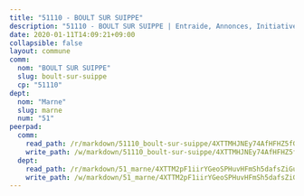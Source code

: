 ```yaml
---
title: "51110 - BOULT SUR SUIPPE"
description: "51110 - BOULT SUR SUIPPE | Entraide, Annonces, Initiatives"
date: 2020-01-11T14:09:21+09:00
collapsible: false
layout: commune
comm:
  nom: "BOULT SUR SUIPPE"
  slug: boult-sur-suippe
  cp: "51110"
dept:
  nom: "Marne"
  slug: marne
  num: "51"
peerpad:
  comm:
    read_path: /r/markdown/51110_boult-sur-suippe/4XTTMHJNEy74AfHFHZ5fGPzb6ZfUMSkbajtGjHCQ9ebxDrrUS
    write_path: /w/markdown/51110_boult-sur-suippe/4XTTMHJNEy74AfHFHZ5fGPzb6ZfUMSkbajtGjHCQ9ebxDrrUS-K3TgUET38QNNLPT8vu6Lkgx7RezxSipCWMg45XjYBJeDcrfR1PLcDUSC9gMrHE48XgaLhPVmHj43MDgCSyp7gd8RsvRa4S73MF73AkTEhNLU32wD9QteyRc9mtzGMcZgdQh8nKAS
  dept:
    read_path: /r/markdown/51_marne/4XTTM2pF1iirYGeoSPHuvHFmSh5dafsZiGuDVqApNYr9W2doe
    write_path: /w/markdown/51_marne/4XTTM2pF1iirYGeoSPHuvHFmSh5dafsZiGuDVqApNYr9W2doe-K3TgV7EpXmd75L5pz6aUTALihWsFeiubyposyfPgz6DbQby3ZQF3gNXaGqeRVGevfRz46yND7Y8QkCv5VozWFj5shZbEokjWNQrdmmsAHCxzuLQj5kuinh4kCdsefHKLdp7xhUwa
---
```


